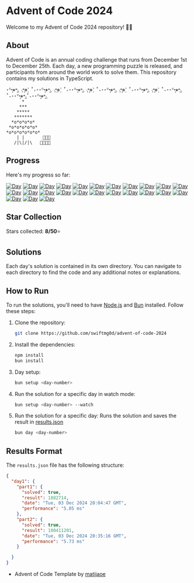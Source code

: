 # Advent of Code 2024

Welcome to my Advent of Code 2024 repository! 🎄✨

## About


Advent of Code is an annual coding challenge that runs from December 1st to December 25th. Each day, a new programming puzzle is released, and participants from around the world work to solve them. This repository contains my solutions in TypeScript.
````
⋆꙳•̩̩͙❅*̩̩͙‧͙ ‧͙*̩̩͙❆ ͙͛ ˚₊⋆⋆꙳•̩̩͙❅*̩̩͙‧͙ ‧͙*̩̩͙❆ ͙͛ ˚₊⋆⋆꙳•̩̩͙❅*̩̩͙‧͙ ‧͙*̩̩͙❆ ͙͛ ˚₊⋆⋆꙳•̩̩͙❅*̩̩͙‧͙ ‧͙*̩̩͙❆ ͙͛ ˚₊⋆⋆꙳•̩̩͙❅*̩̩͙‧͙ ‧͙*̩̩͙❆ ͙͛ ˚₊⋆⋆꙳•̩̩͙❅*̩̩͙‧͙˚₊⋆⋆꙳•̩̩͙❅*̩̩͙‧͙˚₊⋆⋆꙳•̩̩͙❅*̩̩͙‧͙
      *
     ***
    *****
   *******
  *o*o*o*o*
 *o*o*o*o*o*
*o*o*o*o*o*o*                                     
    | |       🎁🎁🎁 
   /|\|/|\   🎁🎁🎁🎁                           
````

## Progress

Here's my progress so far:

[![Day](https://badgen.net/badge/01/%E2%98%85%E2%98%85/green)](https://github.com/swiftmg0d/advent-of-code-2024/tree/master/src/day-01)
[![Day](https://badgen.net/badge/02/%E2%98%85%E2%98%85/green)](https://github.com/swiftmg0d/advent-of-code-2024/tree/master/src/day-02)
[![Day](https://badgen.net/badge/03/%E2%98%85%E2%98%85/green)](https://github.com/swiftmg0d/advent-of-code-2024/tree/master/src/day-03)
[![Day](https://badgen.net/badge/04/%E2%98%85%E2%98%85/green)](https://github.com/swiftmg0d/advent-of-code-2024/tree/master/src/day-04)
[![Day](https://badgen.net/badge/05/%E2%98%86%E2%98%86/gray)](https://github.com/swiftmg0d/advent-of-code-2024/tree/master/src/day-05)
[![Day](https://badgen.net/badge/06/%E2%98%86%E2%98%86/gray)](https://github.com/swiftmg0d/advent-of-code-2024/tree/master/src/day-06)
[![Day](https://badgen.net/badge/07/%E2%98%86%E2%98%86/gray)](https://github.com/swiftmg0d/advent-of-code-2024/tree/master/src/day-07)
[![Day](https://badgen.net/badge/08/%E2%98%86%E2%98%86/gray)](https://github.com/swiftmg0d/advent-of-code-2024/tree/master/src/day-08)
[![Day](https://badgen.net/badge/09/%E2%98%86%E2%98%86/gray)](https://github.com/swiftmg0d/advent-of-code-2024/tree/master/src/day-09)
[![Day](https://badgen.net/badge/10/%E2%98%86%E2%98%86/gray)](https://github.com/swiftmg0d/advent-of-code-2024/tree/master/src/day-10)
[![Day](https://badgen.net/badge/11/%E2%98%86%E2%98%86/gray)](https://github.com/swiftmg0d/advent-of-code-2024/tree/master/src/day-11)
[![Day](https://badgen.net/badge/12/%E2%98%86%E2%98%86/gray)](https://github.com/swiftmg0d/advent-of-code-2024/tree/master/src/day-12)
[![Day](https://badgen.net/badge/13/%E2%98%86%E2%98%86/gray)](https://github.com/swiftmg0d/advent-of-code-2024/tree/master/src/day-13)
[![Day](https://badgen.net/badge/14/%E2%98%86%E2%98%86/gray)](https://github.com/swiftmg0d/advent-of-code-2024/tree/master/src/day-14)
[![Day](https://badgen.net/badge/15/%E2%98%86%E2%98%86/gray)](https://github.com/swiftmg0d/advent-of-code-2024/tree/master/src/day-15)
[![Day](https://badgen.net/badge/16/%E2%98%86%E2%98%86/gray)](https://github.com/swiftmg0d/advent-of-code-2024/tree/master/src/day-16)
[![Day](https://badgen.net/badge/17/%E2%98%86%E2%98%86/gray)](https://github.com/swiftmg0d/advent-of-code-2024/tree/master/src/day-17)
[![Day](https://badgen.net/badge/18/%E2%98%86%E2%98%86/gray)](https://github.com/swiftmg0d/advent-of-code-2024/tree/master/src/day-18)
[![Day](https://badgen.net/badge/19/%E2%98%86%E2%98%86/gray)](https://github.com/swiftmg0d/advent-of-code-2024/tree/master/src/day-19)
[![Day](https://badgen.net/badge/20/%E2%98%86%E2%98%86/gray)](https://github.com/swiftmg0d/advent-of-code-2024/tree/master/src/day-20)
[![Day](https://badgen.net/badge/21/%E2%98%86%E2%98%86/gray)](https://github.com/swiftmg0d/advent-of-code-2024/tree/master/src/day-21)
[![Day](https://badgen.net/badge/22/%E2%98%86%E2%98%86/gray)](https://github.com/swiftmg0d/advent-of-code-2024/tree/master/src/day-22)
[![Day](https://badgen.net/badge/23/%E2%98%86%E2%98%86/gray)](https://github.com/swiftmg0d/advent-of-code-2024/tree/master/src/day-23)
[![Day](https://badgen.net/badge/24/%E2%98%86%E2%98%86/gray)](https://github.com/swiftmg0d/advent-of-code-2024/tree/master/src/day-24)
[![Day](https://badgen.net/badge/25/%E2%98%86%E2%98%86/gray)](https://github.com/swiftmg0d/advent-of-code-2024/tree/master/src/day-25)

## Star Collection 
Stars collected: **8/50**⭐

## Solutions

Each day's solution is contained in its own directory. You can navigate to each directory to find the code and any additional notes or explanations.

## How to Run 
To run the solutions, you'll need to have [Node.js](https://nodejs.org/) and [Bun](https://bun.sh/) installed. Follow these steps: 
1. Clone the repository:
   ```bash 
   git clone https://github.com/swiftmg0d/advent-of-code-2024
   ```
2. Install the dependencies:
   ```bash 
   npm install
   bun install
   ```
3. Day setup:
   ```bash 
   bun setup <day-number>
   ```
4. Run the solution for a specific day in watch mode:
   ```bash
   bun setup <day-number> --watch  
   ```
5. Run the solution for a specific day:
   Runs the solution and saves the result in [results.json](https://github.com/swiftmg0d/aoc2024/blob/master/results.json)
   ```bash
   bun day <day-number>
   ```

## Results Format

The `results.json` file has the following structure:
````json
{
  "day1": {
    "part1": {
      "solved": true,
      "result": 1882714,
      "date": "Tue, 03 Dec 2024 20:04:47 GMT",
      "performance": "5.05 ms"
    },
    "part2": {
      "solved": true,
      "result": 100411201,
      "date": "Tue, 03 Dec 2024 20:35:16 GMT",
      "performance": "5.73 ms"
    }

  }
}
````
- Advent of Code Template by [matijaoe](https://github.com/matijaoe/advent-of-code)
